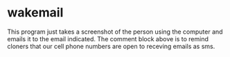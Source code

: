 # wakemail
This program just takes a screenshot of the person using the computer and emails it to the email indicated. The comment block above is to remind cloners that our cell phone numbers are open to receving emails as sms.
